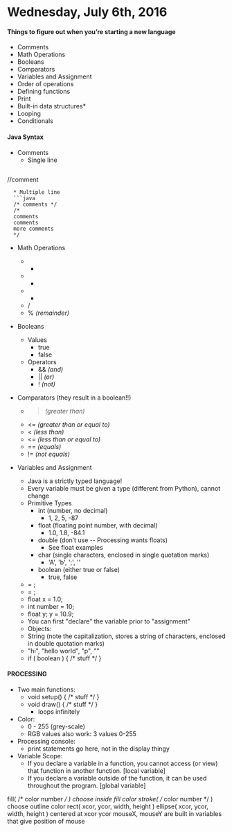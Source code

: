 # Wednesday, July 6th, 2016

#### Things to figure out when you’re starting a new language
* Comments
* Math Operations
* Booleans
* Comparators
* Variables and Assignment
* Order of operations
* Defining functions
* Print
* Built-in data structures*
* Looping
* Conditionals

#### Java Syntax
* Comments
  * Single line
  ```java
//comment
```
  * Multiple line
  ```java
  /* comments */
  /*
  comments
  comments
  more comments
  */
  ```
* Math Operations
  * +
  * -
  * *
  * /
  * % *(remainder)*

* Booleans
  * Values
    * true
    * false
  * Operators
    * && *(and)*
    * || *(or)*
    * ! *(not)*

* Comparators (they result in a boolean!!)
  * >  *(greater than)*
  * <= *(greater than or equal to)*
  * <  *(less than)*
  * <= *(less than or equal to)*
  * == *(equals)*
  * != *(not equals)*

* Variables and Assignment
  * Java is a strictly typed language!
  * Every variable must be given a type (different from Python), cannot change
  * Primitive Types
    * int (number, no decimal)
      * 1, 2, 5, -87
    * float (floating point number, with decimal)
      * 1.0, 1.8, -84.1
    * double (don’t use -- Processing wants floats)
      * See float examples
    * char (single characters, enclosed in single quotation marks)
      * 'A', 'b', ';', ''
    * boolean (either true or false)
      * true, false
  * <DECLARATION> = <ASSIGNMENT>;
  * <type> <name> = <stuff>;
  * float x = 1.0;
  * int number = 10;
  * float y; y = 10.9;
  * You can first "declare" the variable prior to "assignment"
  * Objects:
  * String (note the capitalization, stores a string of characters, enclosed in double quotation marks)
  * "hi", "hello world", "p", ""
  * if ( boolean ) { /* stuff */  }

#### PROCESSING
* Two main functions: 
  * void setup() { /* stuff */ }
  * void draw() { /* stuff */ }
    * loops infinitely
* Color:
  * 0 - 255 (grey-scale)
  * RGB values also work: 3 values 0-255
* Processing console:
  * print statements go here, not in the display thingy
* Variable Scope:
  * If you declare a variable in a function, you cannot access (or view) that function in another function. [local variable]
  * If you declare a variable outside of the function, it can be used throughout the program. [global variable]

fill( /* color number */ ) choose inside fill color
stroke( /* color number */ ) choose outline color
rect( xcor, ycor, width, height )
ellipse( xcor, ycor, width, height ) centered at xcor ycor
mouseX, mouseY are built in variables that give position of mouse
